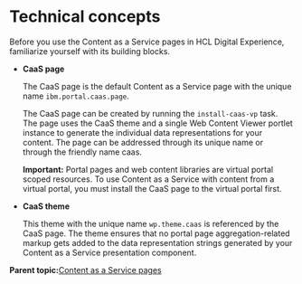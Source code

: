 # Technical concepts

Before you use the Content as a Service pages in HCL Digital Experience, familiarize yourself with its building blocks.

-   **CaaS page**

    The CaaS page is the default Content as a Service page with the unique name `ibm.portal.caas.page`.

    The CaaS page can be created by running the `install-caas-vp` task. The page uses the CaaS theme and a single Web Content Viewer portlet instance to generate the individual data representations for your content. The page can be addressed through its unique name or through the friendly name caas.

    **Important:** Portal pages and web content libraries are virtual portal scoped resources. To use Content as a Service with content from a virtual portal, you must install the CaaS page to the virtual portal first.


-   **CaaS theme**

    This theme with the unique name `wp.theme.caas` is referenced by the CaaS page. The theme ensures that no portal page aggregation-related markup gets added to the data representation strings generated by your Content as a Service presentation component.


**Parent topic:**[Content as a Service pages](../wcm/cntnt_serv_pgs.md)

